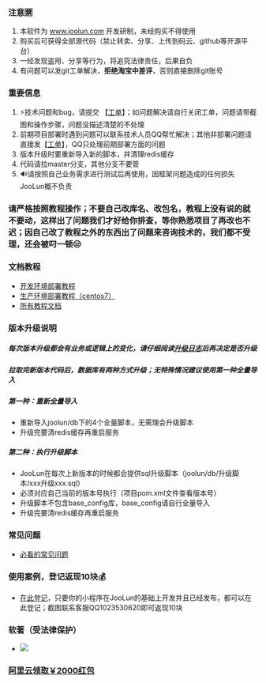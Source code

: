 ### 注意🈲
1. 本软件为 www.joolun.com 开发研制，未经购买不得使用
1. 购买后可获得全部源代码（禁止转卖、分享、上传到码云、github等开源平台）
1. 一经发现盗用、分享等行为，将追究法律责任，后果自负
2. 有问题可以发git工单解决，**拒绝淘宝中差评**，否则直接删除git账号

### 重要信息
1. ⚡技术问题和bug，请提交 【[工单](http://git.joolun.com/joolun-mp-ma/mp-ma/issues)】；如问题解决请自行关闭工单，问题请带截图和操作步骤，问题没描述清楚的不处理
1. 前期项目部署时遇到问题可以联系技术人员QQ帮忙解决；其他非部署问题请直接发【[工单](http://git.joolun.com/joolun-mp-ma/mp-ma/issues)】，QQ只处理前期部署方面的问题
2. 版本升级时要重新导入新的脚本，并清理redis缓存
3. 代码请拉master分支，其他分支不要管
3. 🔊请按照自己业务需求进行测试后再使用，因框架问题造成的任何损失JooLun概不负责
### 请严格按照教程操作；不要自己改库名、改包名，教程上没有说的就不要动，这样出了问题我们才好给你排查，等你熟悉项目了再改也不迟；因自己改了教程之外的东西出了问题来咨询技术的，我们都不受理，还会被叼一顿😒
### 文档教程
* [开发环境部署教程](https://git.joolun.com/joolun-mp-ma/mp-ma/wiki/%E4%B8%80-%E5%BC%80%E5%8F%91%E7%8E%AF%E5%A2%83%E9%83%A8%E7%BD%B2%E6%95%99%E7%A8%8B)
* [生产环境部署教程（centos7）](https://git.joolun.com/joolun-mp-ma/mp-ma/wiki/%E4%B8%80-%E7%94%9F%E4%BA%A7%E7%8E%AF%E5%A2%83%E9%83%A8%E7%BD%B2%EF%BC%88centos7%EF%BC%89)
* [所有教程文档](http://git.joolun.com/joolun-mp-ma/mp-ma/wiki/_pages)

### 版本升级说明
##### 每次版本升级都会有业务或逻辑上的变化，请仔细阅读[升级日志](https://git.joolun.com/joolun-mp-ma/mp-ma/releases)后再决定是否升级
##### 拉取完新版本代码后，数据库有两种方式升级；无特殊情况建议使用第一种全量导入
##### 第一种：重新全量导入
* 重新导入joolun/db下的4个全量脚本，无需理会升级脚本
* 升级完要清redis缓存再重启服务
##### 第二种：执行升级脚本
* JooLun在每次上新版本的时候都会提供sql升级脚本（joolun/db/升级脚本/xxx升级xxx.sql）
* 必须对应自己当前的版本号执行（项目pom.xml文件查看版本号）
* 升级脚本不包含base_config库，base_config请自行全量导入
* 升级完要清redis缓存再重启服务

### 常见问题
* [必看的常见问题](https://git.joolun.com/joolun-mp-ma/mp-ma/issues?q=&type=all&sort=&state=closed&labels=6&milestone=0&assignee=0)

### 使用案例，登记返现10块💰
* [在此登记](http://git.joolun.com/joolun-mp-ma/mp-ma/issues/48)，只要你的小程序在JooLun的基础上开发并且已经发布，都可以在此登记；截图联系客服QQ1023530620即可返现10块

### 软著（受法律保护）
* ![](https://joolun-blog.oss-cn-zhangjiakou.aliyuncs.com/%E8%BD%AF%E8%91%97.jpg)
### [阿里云领取￥2000红包](https://promotion.aliyun.com/ntms/yunparter/invite.html?userCode=ktp7i3ac)